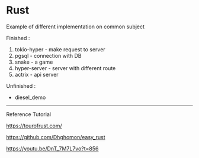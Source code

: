 # Rust 

Example of different implementation on common subject

Finished :

1. tokio-hyper - make request to server
2. pgsql - connection with DB
3. snake - a game
4. hyper-server - server with different route
5. actrix - api server


Unfinished :

- diesel_demo

---

Reference Tutorial

https://tourofrust.com/

https://github.com/Dhghomon/easy_rust

https://youtu.be/DnT_7M7L7vo?t=856
